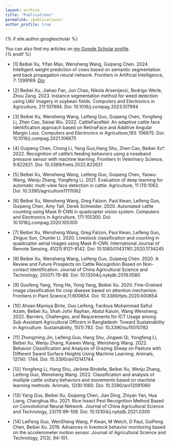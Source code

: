 ```yaml
---
layout: archive
title: "Publications"
permalink: /publications/
author_profile: true
---
```


{% if site.author.googlescholar %}
  <div class="wordwrap">You can also find my articles on <a href="{{site.author.googlescholar}}">my Google Scholar profile</a>.</div>
{% endif %}


* [1] Beibei Xu, Yifan Mao, Wensheng Wang, Guipeng Chen. 2024. Intelligent weight prediction of cows based on semantic segmentation and back propagation neural network. Frontiers in Artificial Intelligence, 7: 1299169. [Doi](https://doi.org/10.3389/frai.2024.1299169)

* [2] Beibei Xu, Jiahao Fan, Jun Chao, Nikola Arsenijevic, Rodrigo Werle, Zhou Zang. 2023. Instance segmentation method for weed detection using UAV imagery in soybean fields. Computers and Electronics in Agriculture, 211:107994. Doi: 10.1016/j.compag.2023.107994  

* [3] Beibei Xu, Wensheng Wang, Leifeng Guo, Guipeng Chen, Yongfeng Li, Zhen Cao, Saisai Wu. 2022. CattleFaceNet: An adaptive cattle face identification approach based on RetinaFace and Additive Angular Margin Loss. Computers and Electronics in Agriculture,193: 106675. Doi: 10.1016/j.compag.2021.106675

* [4] Guipeng Chen, Chong Li, Yang Guo,Hang Shu, Zhen Cao, Beibei Xu*. 2022. Recognition of cattle’s feeding behaviors using a noseband pressure sensor with machine learning. Frontiers in Veterinary Science, 9:822621. Doi: 10.3389/fvets.2022.822621

* [5] Beibei Xu, Wensheng Wang, Leifeng Guo, Guipeng Chen, Yaowu Wang, Wenju Zhang, Yongfeng Li. 2021. Evaluation of deep learning for automatic multi-view face detection in cattle. Agriculture, 11 (11):1062. Doi: 10.3390/agriculture11111062

* [6] Beibei Xu, Wensheng Wang, Greg Falzon, Paul Kwan, Leifeng Guo, Guipeng Chen, Amy Tait, Derek Schneider. 2020. Automated cattle counting using Mask R-CNN in quadcopter vision system. Computers and Electronics in Agriculture, 171:105300. Doi: 10.1016/j.compag.2020.105300

* [7] Beibei Xu, Wensheng Wang, Greg Falzon, Paul Kwan, Leifeng Guo, Zhiguo Sun, Chunlei Li. 2020. Livestock classification and counting in quadcopter aerial images using Mask R-CNN. International Journal of Remote Sensing, 41(21):8121-8142. Doi: 10.1080/01431161.2020.1734245

* [8] Beibei Xu, Wensheng Wang, Leifeng Guo, Guipeng Chen. 2020. A Review and Future Prospects on Cattle Recognition Based on Non-contact Identification. Journal of China Agricultural Science and Technology, 20(07):79-89. Doi: 10.13304/j.nykjdb.2019.0580

* [9] Guofeng Yang, Yong He, Yong Yang, Beibei Xu. 2020. Fine-Grained image classification for crop disease based on attention mechanism. Frontiers in Plant Science,11:600854. Doi: 10.3389/fpls.2020.600854

* [10] Ahsan Mamiya Binte, Guo Leifeng, Fardous Mohammad Safiul Azam, Beibei Xu, Shah Johir Rayhan, Abdul Kaium, Wang Wensheng. 2022. Barriers, Challenges, and Requirements for ICT Usage among Sub-Assistant Agricultural Officers in Bangladesh: Toward Sustainability in Agriculture. Sustainability, 15(1):782. Doi: 10.3390/su15010782

* [11] Zhongming Jin, Leifeng Guo, Hang Shu, Jingwei Qi, Yongfeng Li, Beibei Xu, Wenju Zhang, Kaiwen Wang, Wensheng Wang. 2022. Behavior Classification and Analysis of Grazing Sheep on Pasture with Different Sward Surface Heights Using Machine Learning. Animals, 12(14): 1744. Doi: 10.3390/ani12141744

* [12] Yongfeng Li, Hang Shu, Jérôme Bindelle, Beibei Xu, Wenju Zhang, Leifeng Guo, Wensheng Wang. 2022. Classification and analysis of multiple cattle unitary behaviors and movements based on machine learning methods. Animals, 12(9):1060. Doi: 10.3390/ani12091060

* [13] Yang Guo, Beibei Xu, Guipeng Chen, Jian Ding, Zhiyan Yan, Hua Liang, Changhua Wu. 2021. Rice Insect Pest Recognition Method Based on Convolutional Neural Network. Journal of China Agricultural Science and Technology, 23(11):99-109. Doi: 10.13304/j.nykjdb.2021.0300

* [14] LeiFeng Guo, WenSheng Wang, P Kwan, M Welch, D Paul, GuiPeng Chen, Beibei Xu. 2019. Advances in livestock behavior monitoring based on the accelerometer motion sensor. Journal of Agricultural Science and Technology, 21(3), 94-101.
